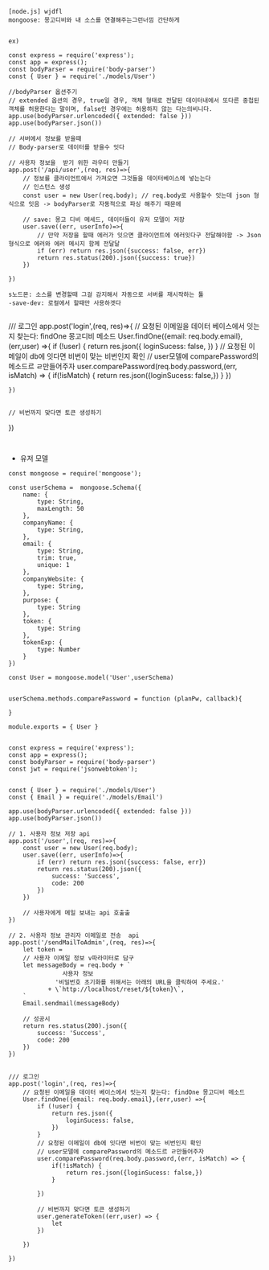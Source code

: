 ```
[node.js] wjdfl
mongoose: 몽고디비와 내 소스를 연결해주는그런너낌 간단하게 


ex)

const express = require('express');
const app = express();
const bodyParser = require('body-parser')
const { User } = require('./models/User')

//bodyParser 옵션주기
// extended 옵션의 경우, true일 경우, 객체 형태로 전달된 데이터내에서 또다른 중첩된 객체를 허용한다는 말이며, false인 경우에는 허용하지 않는 다는의비니다.
app.use(bodyParser.urlencoded({ extended: false }))
app.use(bodyParser.json())

// 서버에서 정보를 받을때
// Body-parser로 데이터를 받을수 잇다

// 사용자 정보을  받기 위한 라우터 만들기
app.post('/api/user',(req, res)=>{
    // 정보를 클라이언트에서 가져오면 그것들을 데이터베이스에 넣는는다
    // 인스턴스 생성
    const user = new User(req.body); // req.body로 사용할수 잇는데 json 형식으로 잇음 -> bodyParser로 자동적으로 파싱 해주기 때문에

    // save: 몽고 디비 메세드, 데이터들이 유저 모델이 저장
    user.save((err, userInfo)=>{
        // 만약 저장을 할때 에러가 잇으면 클라이언트에 에러잇다구 전달해야함 -> Json형식으로 에러와 에러 메시지 함께 전달달
        if (err) return res.json({success: false, err})
        return res.status(200).json({success: true})
    })

})

s노드몬: 소스를 변경할때 그걸 감지해서 자동으로 서버를 재시작하는 툴
-save-dev: 로컬에서 할때만 사용하겟다


```
/// 로그인
app.post('login',(req, res)=>{
    // 요청된 이메일을 데이터 베이스에서 잇는지 찾는다: findOne 몽고디비 메소드
    User.findOne({email: req.body.email},(err,user) =>{
        if (!user) {
            return res.json({
                loginSucess: false,
            })
        }
        // 요청된 이메일이 db에 잇다면 비번이 맞는 비번인지 확인
        // user모델에 comparePassword의 메소드르 ㄹ만들어주자
        user.comparePassword(req.body.password,(err, isMatch) => {
            if(!isMatch) {
                return res.json({loginSucess: false,})
            }
        })

    })


    // 비번까지 맞다면 토큰 생성하기

})
```


```

- 유저 모델
```
const mongoose = require('mongoose');

const userSchema =  mongoose.Schema({
    name: {
        type: String,
        maxLength: 50
    },
    companyName: {
        type: String,
    },
    email: {
        type: String,
        trim: true,
        unique: 1
    },
    companyWebsite: {
        type: String,
    },
    purpose: {
        type: String
    },
    token: {
        type: String
    },
    tokenExp: {
        type: Number
    }
})

const User = mongoose.model('User',userSchema)


userSchema.methods.comparePassword = function (planPw, callback){

}

module.exports = { User }

```






```

const express = require('express');
const app = express();
const bodyParser = require('body-parser')
const jwt = require('jsonwebtoken');


const { User } = require('./models/User')
const { Email } = require('./models/Email')

app.use(bodyParser.urlencoded({ extended: false }))
app.use(bodyParser.json())

// 1. 사용자 정보 저장 api
app.post('/user',(req, res)=>{
    const user = new User(req.body);
    user.save((err, userInfo)=>{
        if (err) return res.json({success: false, err})
        return res.status(200).json({
            success: 'Success',
            code: 200
        })
    })

    // 사용자에게 메일 보내는 api 호출출
})

// 2. 사용자 정보 관리자 이메일로 전송  api
app.post('/sendMailToAdmin',(req, res)=>{
    let token =
    // 사용자 이메일 정보 v파라미터로 담구
    let messageBody = req.body + `
               사용자 정보 
             '비밀번호 초기화를 위해서는 아래의 URL을 클릭하여 주세요.'
           + \`http://localhost/reset/${token}\`,
    `
    Email.sendmail(messageBody)

    // 성공시
    return res.status(200).json({
        success: 'Success',
        code: 200
    })
})


/// 로그인
app.post('login',(req, res)=>{
    // 요청된 이메일을 데이터 베이스에서 잇는지 찾는다: findOne 몽고디비 메소드
    User.findOne({email: req.body.email},(err,user) =>{
        if (!user) {
            return res.json({
                loginSucess: false,
            })
        }
        // 요청된 이메일이 db에 잇다면 비번이 맞는 비번인지 확인
        // user모델에 comparePassword의 메소드르 ㄹ만들어주자
        user.comparePassword(req.body.password,(err, isMatch) => {
            if(!isMatch) {
                return res.json({loginSucess: false,})
            }

        })

        // 비번까지 맞다면 토큰 생성하기
        user.generateToken((err,user) => {
            let
        })

    })

})




```
